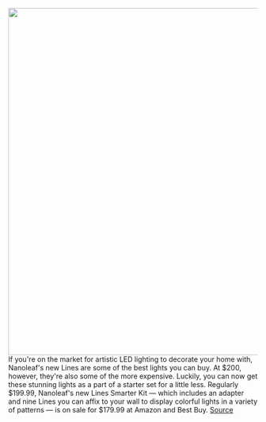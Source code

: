 <img src='https://cdn.vox-cdn.com/thumbor/wIFmo0rHe4gp0_I_diTCKa_iSpg=/0x0:2040x1686/1200x800/filters:focal(857x680:1183x1006)/cdn.vox-cdn.com/uploads/chorus_image/image/70694402/jtuohy_211027_4855_0003.0.jpg' width='700px' /><br/>
If you're on the market for artistic LED lighting to decorate your home with, Nanoleaf's new Lines are some of the best lights you can buy. At $200, however, they're also some of the more expensive. Luckily, you can now get these stunning lights as a part of a starter set for a little less. Regularly $199.99, Nanoleaf's new Lines Smarter Kit — which includes an adapter and nine Lines you can affix to your wall to display colorful lights in a variety of patterns — is on sale for $179.99 at Amazon and Best Buy.
<a href='https://www.theverge.com/good-deals/2022/3/31/23003046/nanoleaf-lines-amazfit-bip-s-dji-mavic-air-2s-drone-8bitdo-xbox-remote-jbl-flip-5-speaker-deal-sale'> Source <a/>